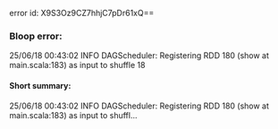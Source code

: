 error id: X9S3Oz9CZ7hhjC7pDr61xQ==
### Bloop error:

25/06/18 00:43:02 INFO DAGScheduler: Registering RDD 180 (show at main.scala:183) as input to shuffle 18
#### Short summary: 

25/06/18 00:43:02 INFO DAGScheduler: Registering RDD 180 (show at main.scala:183) as input to shuffl...